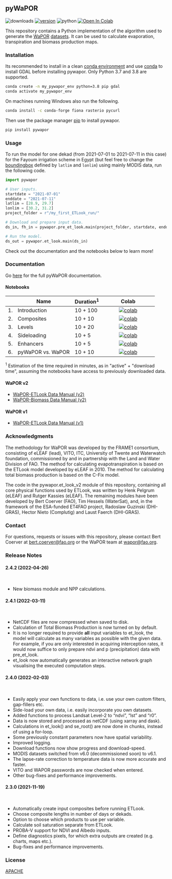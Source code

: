 ## pyWaPOR

![downloads](https://img.shields.io/pypi/dw/pywapor) [![version](https://img.shields.io/pypi/v/pywapor)](https://pypi.org/project/pywapor/) ![python](https://img.shields.io/pypi/pyversions/pywapor) [![Open In Colab](https://colab.research.google.com/assets/colab-badge.svg)](https://colab.research.google.com/github/bertcoerver/pywapor_notebooks/blob/main/1_introduction.ipynb)  

This repository contains a Python implementation of the algorithm used to generate the [WaPOR](http://www.fao.org/in-action/remote-sensing-for-water-productivity/en/) [datasets](https://wapor.apps.fao.org/home/WAPOR_2/1). It can be used to calculate evaporation, transpiration and biomass production maps.

### Installation

Its recommended to install in a clean [conda environment](https://docs.conda.io/projects/conda/en/latest/user-guide/concepts/environments.html) and use [conda](https://docs.conda.io/projects/conda/en/latest/user-guide/install/) to install GDAL before installing pywapor. Only Python 3.7 and 3.8 are supported.

```bash
conda create -n my_pywapor_env python=3.8 pip gdal
conda activate my_pywapor_env
```

On machines running Windows also run the following.

```bash
conda install -c conda-forge fiona rasterio pycurl
```

Then use the package manager [pip](https://pip.pypa.io/en/stable/) to install pywapor.

```bash
pip install pywapor
```

### Usage

To run the model for one dekad (from 2021-07-01 to 2021-07-11 in this case) for the Fayoum irrigation scheme in Egypt (but feel free to change the [boundingbox](http://bboxfinder.com) defined by `latlim` and `lonlim`) using mainly MODIS data, run the following code. 

```python
import pywapor

# User inputs.
startdate = "2021-07-01"
enddate = "2021-07-11"
latlim = [28.9, 29.7]
lonlim = [30.2, 31.2]
project_folder = r"/my_first_ETLook_run/"

# Download and prepare input data.
ds_in, fh_in = pywapor.pre_et_look.main(project_folder, startdate, enddate, latlim, lonlim)

# Run the model.
ds_out = pywapor.et_look.main(ds_in)
```

Check out the documentation and the notebooks below to learn more!

### Documentation
Go [here](https://www.fao.org/aquastat/py-wapor/) for the full pyWaPOR documentation.

#### Notebooks

<table class = "docutils align-default">
   <thead>
      <tr class="row-odd" style="text-align:center">
         <th class="head"></th>
         <th class="head">Name</th>
         <th class="head">Duration<sup>1</sup></th>
         <th class="head" width = "150">Colab</th>
      </tr>
   </thead>
   <tbody>
      <tr class="row-odd">
         <td>1.</td>
         <td>Introduction</td>
         <td>10 + 100</td>
         <td style="text-align:center"><a href="https://colab.research.google.com/github/bertcoerver/pywapor_notebooks/blob/main/1_introduction.ipynb"><img src="https://colab.research.google.com/assets/colab-badge.svg" alt="colab"/></a></td>
      </tr>
      <tr class="row-even">
         <td>2.</td>
         <td>Composites</td>
         <td>10 + 10</td>
         <td style="text-align:center"><a href="https://colab.research.google.com/github/bertcoerver/pywapor_notebooks/blob/main/2_composites.ipynb"><img src="https://colab.research.google.com/assets/colab-badge.svg" alt="colab"/></a></td>
      </tr>
      <tr class="row-odd">
         <td>3.</td>
         <td>Levels</td>
         <td>10 + 20</td>
         <td style="text-align:center"><a href="https://colab.research.google.com/github/bertcoerver/pywapor_notebooks/blob/main/3_levels.ipynb"><img src="https://colab.research.google.com/assets/colab-badge.svg" alt="colab"/></a></td>
      </tr>
      <tr class="row-even">
         <td>4.</td>
         <td>Sideloading</td>
         <td>10 + 5</td>
         <td style="text-align:center"><a href="https://colab.research.google.com/github/bertcoerver/pywapor_notebooks/blob/main/4_sideloading.ipynb"><img src="https://colab.research.google.com/assets/colab-badge.svg" alt="colab"/></a></td>
      </tr>
      <tr class="row-odd">
         <td>5.</td>
         <td>Enhancers</td>
         <td>10 + 5</td>
         <td style="text-align:center"><a href="https://colab.research.google.com/github/bertcoerver/pywapor_notebooks/blob/main/5_enhancers.ipynb"><img src="https://colab.research.google.com/assets/colab-badge.svg" alt="colab"/></a></td>
      </tr>
      <tr class="row-even">
         <td>6.</td>
         <td>pyWaPOR vs. WaPOR</td>
         <td>10 + 10</td>
         <td style="text-align:center"><a href="https://colab.research.google.com/github/bertcoerver/pywapor_notebooks/blob/main/6_wapor_vs_pywapor.ipynb"><img src="https://colab.research.google.com/assets/colab-badge.svg" alt="colab"/></a></td>
      </tr>
   </tbody>
</table>

<sup>1</sup> Estimation of the time required in minutes, as in "active" + "download time", assuming the notebooks have access to previously downloaded data.

#### WaPOR v2

<ul>
<li><a href="https://bitbucket.org/cioapps/wapor-et-look/downloads/FRAME_ET_v2_data_manual_finaldraft_v2.2.pdf">WaPOR-ETLook Data Manual (v2)</a></li>

<li><a href="https://bitbucket.org/cioapps/wapor-et-look/downloads/FRAME_NPP_v2_data_manual_finaldraft_v2.2.pdf">WaPOR-Biomass Data Manual (v2)</a></li>
</ul>

#### WaPOR v1

<ul>
<li><a href="https://bitbucket.org/cioapps/wapor-et-look/raw/9ec88e56769f49722c2d1165bb34547f5842b811/Docs/WaPOR_ET_data_manual_finaldraft-v1.2-for-distribution.pdf">WaPOR-ETLook Data Manual (v1)</a></li>
</ul>

### Acknowledgments
The methodology for WaPOR was developed by the FRAME1 consortium, consisting of eLEAF (lead), VITO, ITC, University of Twente and Waterwatch foundation, commissioned by and in partnership with the Land and Water Division of FAO. The method for calculating evapotranspiration is based on the ETLook model developed by eLEAF in 2010. The method for calculating total biomass production is based on the C-Fix model. 

The code in the pywapor.et_look_v2 module of this repository, containing all core physical functions used by ETLook, was written by Henk Pelgrum (eLEAF) and Rutger Kassies (eLEAF). The remaining modules have been developed by Bert Coerver (FAO), Tim Hessels (WaterSat), and, in the framework of the ESA-funded ET4FAO project, Radoslaw Guzinski (DHI-GRAS), Hector Nieto (Complutig) and Laust Faerch (DHI-GRAS).

### Contact
For questions, requests or issues with this repository, please contact Bert Coerver at [bert.coerver@fao.org](mailto:bert.coerver@fao.org) or the WaPOR team at [wapor@fao.org](mailto:wapor@fao.org).

### Release Notes

#### 2.4.2 (2022-04-26)
<br>
<ul>
    <li> New biomass module and NPP calculations.</li>
</ul>

#### 2.4.1 (2022-03-11)
<br>
<ul>
    <li> NetCDF files are now compressed when saved to disk.</li>
    <li> Calculation of Total Biomass Production is now turned on by default.</li>
    <li> It is no longer required to provide <b>all</b> input variables to et_look,
    the model will calculate as many variables as possible with the given data. For example,
    if you are only interested in acquiring interception rates, it would now suffice to only prepare ndvi and p (precipitation) data with pre_et_look.</li>
    <li> et_look now automatically generates an interactive network graph visualising the executed computation steps.</li>
</ul>

#### 2.4.0 (2022-02-03)
<br>
<ul>
    <li> Easily apply your own functions to data, i.e. use your own custom filters, gap-fillers etc.</li>
    <li> Side-load your own data, i.e. easily incorporate you own datasets.</li>
    <li> Added functions to process Landsat Level-2 to “ndvi”, “lst” and “r0”.</li>
    <li> Data is now stored and processed as netCDF (using xarray and dask).</li>
    <li> Calculations in et_look() and se_root() are now done in chunks, instead of using a for-loop.</li>
    <li> Some previously constant parameters now have spatial variability.</li>
    <li> Improved logging.</li>
    <li> Download functions now show progress and download-speed.</li>
    <li> MODIS datasets switched from v6.0 (decommissioned soon) to v6.1.</li>
    <li> The lapse-rate correction to temperature data is now more accurate and faster.</li>
    <li> VITO and WAPOR passwords are now checked when entered.</li>
    <li> Other bug-fixes and performance improvements.</li>
</ul>

#### 2.3.0 (2021-11-19)
<br>
<ul> 
    <li>Automatically create input composites before running ETLook.</li>
    <li>Choose composite lengths in number of days or dekads.</li>
    <li>Option to choose which products to use per variable.</li>
    <li>Calculate soil saturation separate from ETLook.</li>
    <li>PROBA-V support for NDVI and Albedo inputs.</li>
    <li>Define diagnostics pixels, for which extra outputs are created (e.g. charts, maps etc.).</li>
    <li>Bug-fixes and performance improvements.</li>
</ul>

### License
[APACHE](https://bitbucket.org/cioapps/wapor-et-look/src/dev/LICENSE)